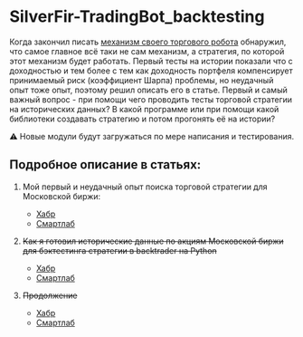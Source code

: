 # SilverFir-TradingBot_backtesting
Когда закончил писать [механизм своего торгового робота](https://github.com/empenoso/SilverFir-TradingBot) обнаружил, что самое главное всё таки не сам механизм, а стратегия, по которой этот механизм будет работать.
Первый тесты на истории показали что с доходностью и тем более с тем как доходность портфеля компенсирует принимаемый риск (коэффициент Шарпа) проблемы, но неудачный опыт тоже опыт, поэтому решил описать его в статье.
Первый и самый важный вопрос - при помощи чего проводить тесты торговой стратегии на исторических данных? В какой программе или при помощи какой библиотеки создавать стратегию и потом прогонять её на истории? 

⚠️ Новые модули будут загружаться по мере написания и тестирования. 

## Подробное описание в статьях:

1. Мой первый и неудачный опыт поиска торговой стратегии для Московской биржи:
   * [Хабр](https://habr.com/ru/articles/857402/)
   * [Смартлаб](https://smart-lab.ru/mobile/users/empenoso/blog/)     

2. ~~Как я готовил исторические данные по акциям Московской биржи для бэктестинга стратегии в backtrader на Python~~
   * [Хабр](https://habr.com/ru/users/empenoso/)
   * [Смартлаб](https://smart-lab.ru/mobile/users/empenoso/blog/)

3. ~~Продолжение~~
   * [Хабр](https://habr.com/ru/users/empenoso/)
   * [Смартлаб](https://smart-lab.ru/mobile/users/empenoso/blog/)
